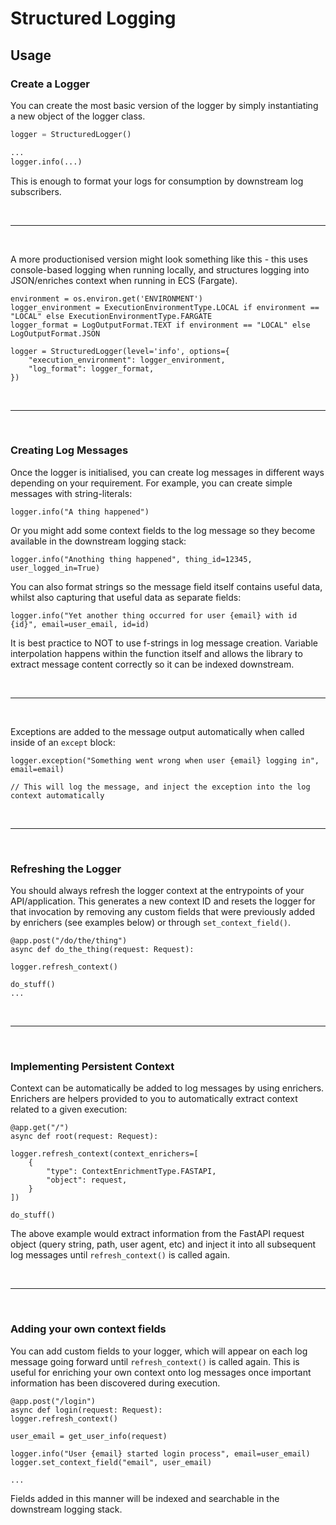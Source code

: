 # Structured Logging

## Usage

### Create a Logger

You can create the most basic version of the logger by simply instantiating a new object of the logger class.
```python
logger = StructuredLogger()

...
logger.info(...)
```
This is enough to format your logs for consumption by downstream log subscribers.

<br>

***

<br>

A more productionised version might look something like this - this uses console-based logging when running locally, and structures logging into JSON/enriches context when running in ECS (Fargate).
```
environment = os.environ.get('ENVIRONMENT')
logger_environment = ExecutionEnvironmentType.LOCAL if environment == "LOCAL" else ExecutionEnvironmentType.FARGATE 
logger_format = LogOutputFormat.TEXT if environment == "LOCAL" else LogOutputFormat.JSON

logger = StructuredLogger(level='info', options={
    "execution_environment": logger_environment,
    "log_format": logger_format,
})
```

<br>

***

<br>

### Creating Log Messages
Once the logger is initialised, you can create log messages in different ways depending on your requirement. 
For example, you can create simple messages with string-literals:

```
logger.info("A thing happened")
```

Or you might add some context fields to the log message so they become available in the downstream logging stack:
```
logger.info("Anothing thing happened", thing_id=12345, user_logged_in=True)
```

You can also format strings so the message field itself contains useful data, whilst also capturing that useful data as separate fields:
```
logger.info("Yet another thing occurred for user {email} with id {id}", email=user_email, id=id)
```

It is best practice to NOT to use f-strings in log message creation. Variable interpolation happens within the function itself and allows the library to extract message content correctly so it can be indexed downstream.

<br>

***

<br>

Exceptions are added to the message output automatically when called inside of an `except` block:
```
logger.exception("Something went wrong when user {email} logging in", email=email)

// This will log the message, and inject the exception into the log context automatically
```

<br>

***

<br>

### Refreshing the Logger

You should always refresh the logger context at the entrypoints of your API/application. This generates a new context ID and resets the logger for that invocation by removing any custom fields that were previously added by enrichers (see examples below) or through `set_context_field()`.
```
@app.post("/do/the/thing")
async def do_the_thing(request: Request):

logger.refresh_context()

do_stuff()
...
```

<br>

***

<br>

### Implementing Persistent Context
Context can be automatically be added to log messages by using enrichers. Enrichers are helpers provided to you to automatically extract context related to a given execution:
```
@app.get("/")
async def root(request: Request):

logger.refresh_context(context_enrichers=[
    {
        "type": ContextEnrichmentType.FASTAPI,
        "object": request,
    }
])

do_stuff()
```
The above example would extract information from the FastAPI request object (query string, path, user agent, etc) and inject it into all subsequent log messages until `refresh_context()` is called again.

<br>

***

<br>

### Adding your own context fields

You can add custom fields to your logger, which will appear on each log message going forward until `refresh_context()` is called again. This is useful for enriching your own context onto log messages once important information has been discovered during execution. 
```
@app.post("/login")
async def login(request: Request):
logger.refresh_context()

user_email = get_user_info(request)

logger.info("User {email} started login process", email=user_email)
logger.set_context_field("email", user_email)

...
```
Fields added in this manner will be indexed and searchable in the downstream logging stack.

